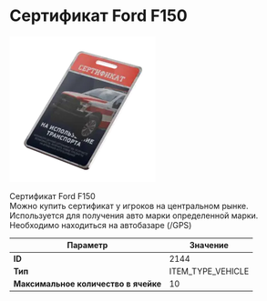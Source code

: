 # Сертификат Ford F150

![Item Image](../img/2144.webp?raw=true)

Сертификат Ford F150<br>Можно купить сертификат у игроков на центральном рынке.<br>Используется для получения авто марки определенной марки.<br>Необходимо находиться на автобазаре (/GPS)


| Параметр | Значение |
|----------|----------|
| **ID** | 2144 |
| **Тип** | ITEM_TYPE_VEHICLE |
| **Максимальное количество в ячейке** | 10 |

